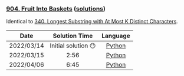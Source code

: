 ### [904. Fruit Into Baskets](https://leetcode.com/problems/fruit-into-baskets/) ([solutions](https://github.com/pete-debiase/Comprog/blob/main/Solutions/904.%20Fruit%20Into%20Baskets/))
Identical to [340. Longest Substring with At Most K Distinct Characters](https://leetcode.com/problems/longest-substring-with-at-most-k-distinct-characters/).

|    Date    |    Solution Time    |                                                               Language                                                               |
|:----------:|:-------------------:|:------------------------------------------------------------------------------------------------------------------------------------:|
| 2022/03/14 | Initial solution 😶 |      [Python](https://github.com/pete-debiase/Comprog/blob/main/Solutions/904.%20Fruit%20Into%20Baskets/fruit_into_baskets.py)       |
| 2022/03/15 |        2:56         | [Python](https://github.com/pete-debiase/Comprog/blob/main/Solutions/904.%20Fruit%20Into%20Baskets/fruit_into_baskets_2022-03-15.py) |
| 2022/04/06 |        6:45         | [Python](https://github.com/pete-debiase/Comprog/blob/main/Solutions/904.%20Fruit%20Into%20Baskets/fruit_into_baskets_2022-04-06.py) |
